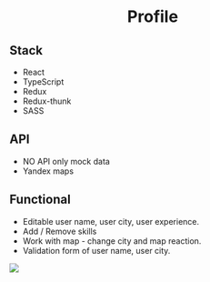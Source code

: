 <h1 align="center">Profile</h1>


## Stack
- React
- TypeScript
- Redux
- Redux-thunk
- SASS

## API
- NO API only mock data
- Yandex maps

## Functional
- Editable user name, user city, user experience.
- Add / Remove skills
- Work with map - change city and map reaction.
- Validation form of user name, user city.

<img src="https://media.giphy.com/media/Q0N8WsgVO7iHNEplm3/giphy.gif" data-canonical-src="https://media.giphy.com/media/Q0N8WsgVO7iHNEplm3/giphy.gif">
